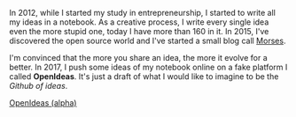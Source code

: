 In 2012, while I started my study in entrepreneurship, I started to write all my ideas in a notebook. As a creative process, I write every single idea even the more stupid one, today I have more than 160 in it. In 2015, I've discovered the open source world and I've started a small blog call [Morses](http://mors.es).

I'm convinced that the more you share an idea, the more it evolve for a better. In 2017, I push some ideas of my notebook online on a fake platform I called **OpenIdeas**. It's just a draft of what I would like to imagine to be the _Github of ideas_.

<a class="btn btn-primary btn-lg" href="http://dorian.mors.es/open-ideas/"><i class="fas fa-lightbulb"></i> OpenIdeas (alpha)</a>
